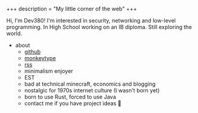 +++
description = "My little corner of the web"
+++

Hi, I'm Dev380! I'm interested in security, networking and low-level programming. In High School working on an IB diploma. Still exploring the world.

- about
  - [github](https://github.com/Dev380)
  - [monkeytype](https://monkeytype.com/profile/BetterthanJJ)
  - [rss](./rss.xml)
  - minimalism enjoyer
  - EST
  - bad at technical minecraft, economics and blogging
  - nostalgic for 1970s internet culture (I wasn't born yet)
  - born to use Rust, forced to use Java
  - contact me if you have project ideas 👀

